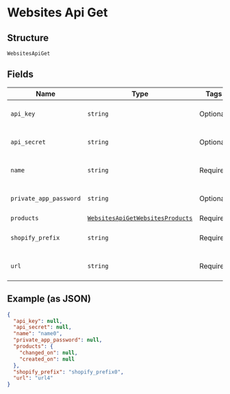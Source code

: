 
# Websites Api Get

## Structure

`WebsitesApiGet`

## Fields

| Name | Type | Tags | Description |
|  --- | --- | --- | --- |
| `api_key` | `string` | Optional | **Constraints**: *Maximum Length*: `200` |
| `api_secret` | `string` | Optional | **Constraints**: *Maximum Length*: `250` |
| `name` | `string` | Required | **Constraints**: *Maximum Length*: `50` |
| `private_app_password` | `string` | Optional | **Constraints**: *Maximum Length*: `250` |
| `products` | [`WebsitesApiGetWebsitesProducts`](/doc/models/websites-api-get-websites-products.md) | Required | - |
| `shopify_prefix` | `string` | Required | **Constraints**: *Maximum Length*: `50` |
| `url` | `string` | Required | **Constraints**: *Maximum Length*: `150` |

## Example (as JSON)

```json
{
  "api_key": null,
  "api_secret": null,
  "name": "name0",
  "private_app_password": null,
  "products": {
    "changed_on": null,
    "created_on": null
  },
  "shopify_prefix": "shopify_prefix0",
  "url": "url4"
}
```


